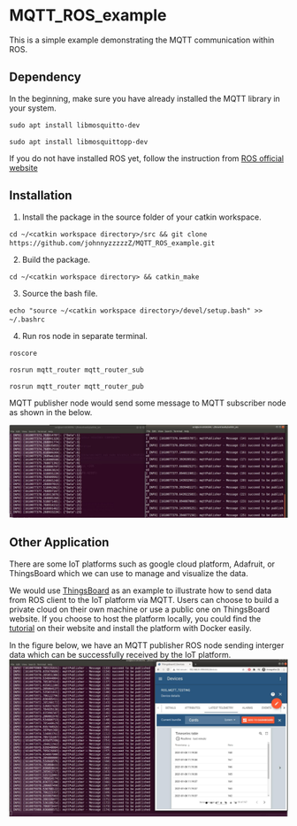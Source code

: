 # MQTT_ROS_example
This is a simple example demonstrating the MQTT communication within ROS.



## Dependency
In the beginning, make sure you have already installed the MQTT library in your system.
```
sudo apt install libmosquitto-dev
```
```
sudo apt install libmosquittopp-dev
```

If you do not have installed ROS yet, follow the instruction from [ROS official website](http://wiki.ros.org/melodic/Installation/Ubuntu)

## Installation

1. Install the package in the source folder of your catkin workspace.
```
cd ~/<catkin workspace directory>/src && git clone https://github.com/johnnyzzzzzZ/MQTT_ROS_example.git
```
2. Build the package.
```
cd ~/<catkin workspace directory> && catkin_make
```
3. Source the bash file.
```
echo "source ~/<catkin workspace directory>/devel/setup.bash" >> ~/.bashrc
```

4. Run ros node in separate terminal.
```
roscore
```

```
rosrun mqtt_router mqtt_router_sub
```

```
rosrun mqtt_router mqtt_router_pub
```


MQTT publisher node would send some message to MQTT subscriber node as shown in the below.

![MQTT Sub/Pub](/image/mqttROS.jpg)

## Other Application
There are some IoT platforms such as google cloud platform, Adafruit, or ThingsBoard which we can use to manage and visualize the data.

We would use [ThingsBoard](https://thingsboard.io/docs/getting-started-guides/helloworld/) as an example to illustrate how to send data from ROS client to the IoT platform via MQTT. Users can choose to build a private cloud on their own machine or use a public one on ThingsBoard website. If you choose to host the platform locally, you could find the [tutorial](https://thingsboard.io/docs/user-guide/install/docker/) on their website and install the platform with Docker easily.

In the figure below, we have an MQTT publisher ROS node sending interger data which can be successfully received by the IoT platform.
![IoT platform](/image/mqttThingsboard.jpg)
